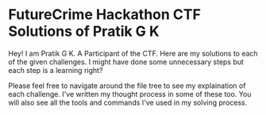 # FutureCrime Hackathon CTF Solutions of Pratik G K

Hey! I am Pratik G K. A Participant of the CTF. Here are my solutions to each of the given challenges. I might have done some unnecessary steps but each step is a learning right?

Please feel free to navigate around the file tree to see my explaination of each challenge. I've written my thought process in some of these too. You will also see all the tools and commands I've used in my solving process.

